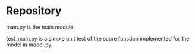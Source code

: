 # Repository

main.py is the main module. 

test_main.py is a simple unit test of the score function implemented for the model in model.py.
